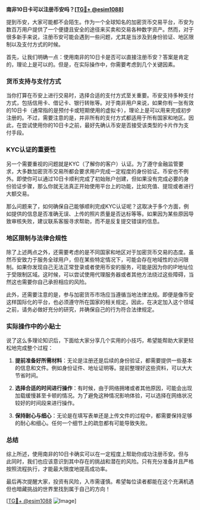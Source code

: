 **南非10日卡可以注册币安吗？[[TG💪+ @esim1088](https://t.me/s/esim1088)]**

提到币安，大家可能都不会陌生。作为一个全球知名的加密货币交易平台，币安为数百万用户提供了一个便捷且安全的途径来买卖和交易各种数字资产。然而，对于很多新手来说，注册币安可能会遇到一些问题，尤其是当涉及到身份验证、地区限制以及支付方式的时候。

首先，让我们明确一点：使用南非的10日卡是否可以直接注册币安？答案是肯定的，理论上是可以的。但是，在实际操作中，你需要考虑到几个关键因素。

### 货币支持与支付方式

当你打算在币安上进行交易时，选择合适的支付方式至关重要。币安支持多种支付方式，包括信用卡、借记卡、银行转账等。对于南非用户来说，如果你有一张有效的10日卡（通常指的是预付卡或短期使用的虚拟卡），理论上是可以用来完成初步注册的。不过，需要注意的是，并非所有的支付方式都适用于所有国家和地区。因此，在尝试使用你的10日卡之前，最好先确认币安是否接受该类型的卡片作为支付手段。

### KYC认证的重要性

另一个需要重视的问题就是KYC（了解你的客户）认证。为了遵守金融监管要求，大多数加密货币交易所都会要求用户完成一定程度的身份验证。币安也不例外。即使你可以通过10日卡顺利完成了初始账户创建，但如果没有完成必要的身份验证步骤，那么你就无法真正开始使用平台上的功能，比如充值、提现或者进行大额交易。

那么问题来了，如何确保自己能够顺利完成KYC认证呢？这取决于多个方面，例如提供的信息是否准确无误、上传的照片质量是否达标等等。如果因为某些原因导致审核失败，建议联系客服寻求帮助，而不是反复提交错误的信息。

### 地区限制与法律合规性

除了上述两点之外，还需要考虑的是不同国家和地区对于加密货币交易的态度。虽然币安致力于服务全球用户，但在某些特定情况下，可能会存在地域性的访问限制。如果你发现自己无法正常登录或者使用币安的服务，可能是因为你的IP地址位于受限制区域。这时候，可以尝试使用代理服务器或者其他方法绕过这些障碍，当然这也需要你自己承担相应的风险。

此外，还需要注意的是，参与加密货币市场应当遵循当地法律法规。即便是像币安这样国际化的平台，也必须遵守所在国家的相关规定。因此，在决定加入这个领域之前，请务必做好充分的研究，并确保自己的行为符合法律规定。

### 实际操作中的小贴士

说了这么多理论知识后，下面给大家分享几个实用的小技巧，希望能帮助大家更轻松地完成整个过程：

1. **提前准备好所需材料**：无论是注册还是后续的身份验证，都需要提供一些基本的信息和文件。例如身份证件、地址证明等。提前整理好这些资料，可以大大节省时间。
   
2. **选择合适的时间进行操作**：有时候，由于网络拥堵或者其他原因，可能会出现加载缓慢甚至卡顿的情况。为了避免这种情况影响体验，可以选择在网络状况较好的时间段来进行操作。

3. **保持耐心与细心**：无论是在填写表单还是上传文件的过程中，都需要保持足够的耐心和细心。任何一个细节上的疏忽都有可能导致失败。

### 总结

综上所述，使用南非的10日卡确实可以在一定程度上帮助你成功注册币安。但与此同时，我们也应该意识到其中存在的挑战和潜在的风险。只有充分准备并且严格按照流程执行，才能最大限度地提高成功率。

最后再次提醒大家，投资有风险，入市需谨慎。希望每位读者都能在这个充满机遇但也暗藏挑战的世界里找到属于自己的方向！

[[TG💪+ @esim1088](https://t.me/s/esim1088) ![Image](https://i.postimg.cc/4NQfJmqS/Snipaste-2025-05-13-00-14-12.png)]